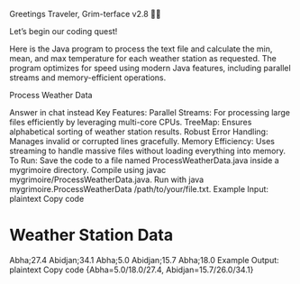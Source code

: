 
Greetings Traveler,
Grim-terface v2.8 🧙‍♂️

Let’s begin our coding quest!

Here is the Java program to process the text file and calculate the min, mean, and max temperature for each weather station as requested. The program optimizes for speed using modern Java features, including parallel streams and memory-efficient operations.

Process Weather Data

Answer in chat instead
Key Features:
Parallel Streams: For processing large files efficiently by leveraging multi-core CPUs.
TreeMap: Ensures alphabetical sorting of weather station results.
Robust Error Handling: Manages invalid or corrupted lines gracefully.
Memory Efficiency: Uses streaming to handle massive files without loading everything into memory.
To Run:
Save the code to a file named ProcessWeatherData.java inside a mygrimoire directory.
Compile using javac mygrimoire/ProcessWeatherData.java.
Run with java mygrimoire.ProcessWeatherData /path/to/your/file.txt.
Example Input:
plaintext
Copy code
# Weather Station Data
Abha;27.4
Abidjan;34.1
Abha;5.0
Abidjan;15.7
Abha;18.0
Example Output:
plaintext
Copy code
{Abha=5.0/18.0/27.4, Abidjan=15.7/26.0/34.1}
